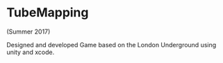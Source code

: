 # TubeMapping
(Summer 2017)

Designed and developed Game based on the London Underground using unity and xcode.
